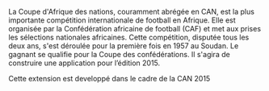La Coupe d'Afrique des nations, couramment abrégée en CAN, est la plus importante compétition internationale de football en Afrique. Elle est organisée par la Confédération africaine de football (CAF) et met aux prises les sélections nationales africaines. Cette compétition, disputée tous les deux ans, s'est déroulée pour la première fois en 1957 au Soudan. Le gagnant se qualifie pour la Coupe des confédérations. Il s'agira de construire une application pour l’édition 2015.

Cette extension est developpé dans le cadre de la CAN 2015
